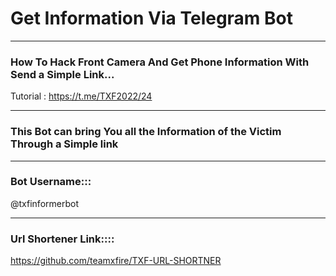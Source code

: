 # Get Information Via Telegram Bot


--------------------------
### How To Hack Front Camera And Get Phone Information With Send a Simple Link...


Tutorial : https://t.me/TXF2022/24

--------------------------
### This Bot can bring You all the Information of the Victim Through a Simple link

--------------------------

### Bot Username:::

@txfinformerbot

---------------------------

### Url Shortener Link::::

https://github.com/teamxfire/TXF-URL-SHORTNER

